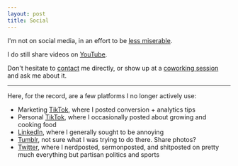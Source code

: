 ```yaml
---
layout: post
title: Social
---
```


I'm not on social media, in an effort to be [less miserable](https://garden.briandavidhall.com/don-t-let-social-media-make-you-miserable).

I do still share videos on [YouTube](https://www.youtube.com/@briandavidhall).

Don't hesitate to [contact](/contact) me directly, or show up at a [coworking session](/social-pomodoros) and ask me about it.

---

Here, for the record, are a few platforms I no longer actively use:

- Marketing [TikTok](https://www.tiktok.com/@bdh.wtf), where I posted conversion + analytics tips
- Personal [TikTok](https://www.tiktok.com/@brian.david.hall), where I occasionally posted about growing and cooking food
- [LinkedIn](https://www.linkedin.com/in/briandavidhall/), where I generally sought to be annoying
- [Tumblr](https://briandavidhall.tumblr.com/), not sure what I was trying to do there. Share photos?
- [Twitter](https://twitter.com/briandavidhall/), where I nerdposted, sermonposted, and shitposted on pretty much everything but partisan politics and sports
